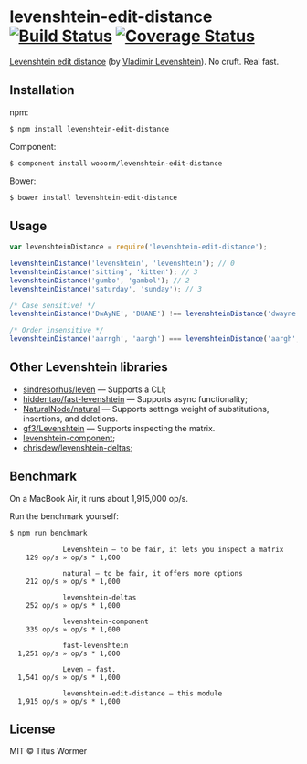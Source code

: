# levenshtein-edit-distance [![Build Status](https://travis-ci.org/wooorm/levenshtein-edit-distance.svg?branch=master)](https://travis-ci.org/wooorm/levenshtein-edit-distance) [![Coverage Status](https://img.shields.io/coveralls/wooorm/levenshtein-edit-distance.svg)](https://coveralls.io/r/wooorm/levenshtein-edit-distance?branch=master)

[Levenshtein edit distance](http://en.wikipedia.org/wiki/Levenshtein_distance) (by [Vladimir Levenshtein](http://en.wikipedia.org/wiki/Vladimir_Levenshtein)). No cruft. Real fast.

## Installation

npm:
```sh
$ npm install levenshtein-edit-distance
```

Component:
```sh
$ component install wooorm/levenshtein-edit-distance
```

Bower:
```sh
$ bower install levenshtein-edit-distance
```

## Usage

```js
var levenshteinDistance = require('levenshtein-edit-distance');

levenshteinDistance('levenshtein', 'levenshtein'); // 0
levenshteinDistance('sitting', 'kitten'); // 3
levenshteinDistance('gumbo', 'gambol'); // 2
levenshteinDistance('saturday', 'sunday'); // 3

/* Case sensitive! */
levenshteinDistance('DwAyNE', 'DUANE') !== levenshteinDistance('dwayne', 'DuAnE'); // true

/* Order insensitive */
levenshteinDistance('aarrgh', 'aargh') === levenshteinDistance('aargh', 'aarrgh'); // true
```

## Other Levenshtein libraries

- [sindresorhus/leven](https://github.com/sindresorhus/leven) — Supports a CLI;
- [hiddentao/fast-levenshtein](http://github.com/hiddentao/fast-levenshtein) — Supports async functionality;
- [NaturalNode/natural](http://github.com/NaturalNode/natural) — Supports settings weight of substitutions, insertions, and deletions.
- [gf3/Levenshtein](http://github.com/gf3/Levenshtein) — Supports inspecting the matrix.
- [levenshtein-component](https://www.npmjs.org/package/levenshtein-component);
- [chrisdew/levenshtein-deltas](https://github.com/chrisdew/levenshtein-deltas);

## Benchmark

On a MacBook Air, it runs about 1,915,000 op/s.

Run the benchmark yourself:

```sh
$ npm run benchmark
```

```
             Levenshtein — to be fair, it lets you inspect a matrix
    129 op/s » op/s * 1,000

             natural — to be fair, it offers more options
    212 op/s » op/s * 1,000

             levenshtein-deltas
    252 op/s » op/s * 1,000

             levenshtein-component
    335 op/s » op/s * 1,000

             fast-levenshtein
  1,251 op/s » op/s * 1,000

             Leven — fast.
  1,541 op/s » op/s * 1,000

             levenshtein-edit-distance — this module
  1,915 op/s » op/s * 1,000
```

## License

MIT © Titus Wormer
